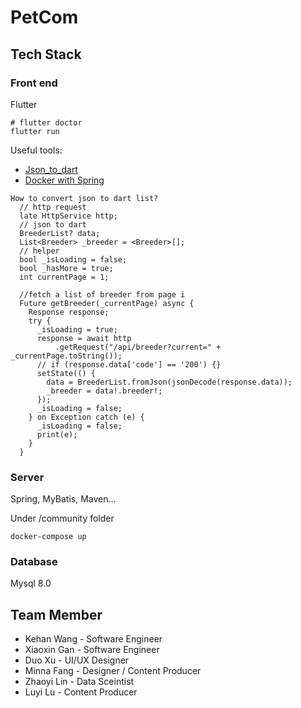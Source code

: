 # PetCom

## Tech Stack

### Front end
Flutter

```
# flutter doctor
flutter run
```

Useful tools: 
- [Json_to_dart](https://javiercbk.github.io/json_to_dart/)
- [Docker with Spring](https://www.javainuse.com/devOps/docker/docker-mysql)
```
How to convert json to dart list?
  // http request
  late HttpService http;
  // json to dart
  BreederList? data;
  List<Breeder> _breeder = <Breeder>[];
  // helper
  bool _isLoading = false;
  bool _hasMore = true;
  int currentPage = 1;

  //fetch a list of breeder from page i
  Future getBreeder(_currentPage) async {
    Response response;
    try {
      _isLoading = true;
      response = await http
          .getRequest("/api/breeder?current=" + _currentPage.toString());
      // if (response.data['code'] == '200') {}
      setState(() {
        data = BreederList.fromJson(jsonDecode(response.data));
        _breeder = data!.breeder!;
      });
      _isLoading = false;
    } on Exception catch (e) {
      _isLoading = false;
      print(e);
    }
  }
```

### Server
Spring, MyBatis, Maven...

Under /community folder
```
docker-compose up
```

### Database

Mysql 8.0


## Team Member

- Kehan Wang - Software Engineer
- Xiaoxin Gan - Software Engineer
- Duo Xu - UI/UX Designer
- Minna Fang - Designer / Content Producer
- Zhaoyi Lin - Data Sceintist
- Luyi Lu - Content Producer
